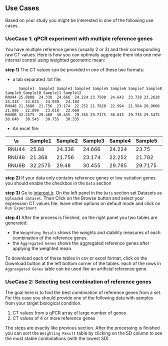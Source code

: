 
## Use Cases
Based on your study you might be interested in one of the following use cases.

### UseCase 1: qPCR experiment with multiple reference genes ###
You have multiple reference genes (usually 2 or 3) and their corresponding raw CT values. Here is how you can optimally aggregate them into one new internal control using weighted geometric mean:

**step 1)** The CT values can be provided in one of these two formats:  

* a tab separated .txt file:

```
      Sample1  Sample2 Sample3 Sample4 Sample5 Sample6 Sample7 Sample8 Sample9 Sample10 Sample11 Sample12
RNU44 25.8800  24.338  24.666  24.224 23.7500  24.642  23.720 23.2620  24.318   23.624   24.930   24.104
RNU48 21.3680  21.756  23.174  22.252 21.7820  22.994  21.564 20.9600  21.886   22.890   23.618   22.060
RNU6B 32.2575  29.480  30.455  29.765 29.7175  30.015  29.735 29.5475  30.640   30.545   30.755   30.335
```
* An excel file:

 \s | Sample1 | Sample2 | Sample3 | Sample4 | Sample5 | Sample6 | Sample7 | Sample8 | Sample9 | Sample10 | Sample11 | Sample12
------| -------- | -------- | -------- | -------- | -------- | -------- | -------- | -------- | -------- | -------- | -------- | --------
RNU44 | 25.88 | 24.338 | 24.666 | 24.224 | 23.75 | 24.642 | 23.72 | 23.262 | 24.318 | 23.624 | 24.93 | 24.104
RNU48 | 21.368 | 21.756 | 23.174 | 22.252 | 21.782 | 22.994 | 21.564 | 20.96 | 21.886 | 22.89 | 23.618 | 22.06
RNU6B | 32.2575 | 29.48 | 30.455 | 29.765 | 29.7175 | 30.015 | 29.735 | 29.5475 | 30.64 | 30.545 | 30.755 | 30.335

**step 2)**
If your data only contains reference genes or low variation genes you should enable the checkbox in the `Data` section

**step 3)** Go to [interopt.ir](https://interopt.ir/). On the left panel in the `Data` section set Datasets as `Uploaded dataset`. Then Click on the Browse button and select your expression CT values file. leave other options on default mode and click on `Run Experiment`

**step 4)** After the process is finished, on the right panel you two tables are generated:

- the `Weighting Result` shows the weights and stability measures of each combination of the reference genes.
- the `Aggregated Genes` shows the aggregated reference genes after applying the weighted mean.

To download each of these tables in csv or excel format, click on the Download button at the left bottom corner of the tables. each of the rows in `Aggreagated Genes` table can be used like an artificial reference gene.

### UseCase 2: Selecting best combination of reference genes
The goal here is to find the best combination of reference genes from a set. For this case you should provide one of the following data with samples from your target biological condition.  

1. CT values from a qPCR array of large number of genes
2. CT values of 4 or more reference genes

The steps are exactly like previous section. After the processing is finished you can sort the `Weighting Result` table by clicking on the SD column to see the most stable combinations (with the lowest SD)


